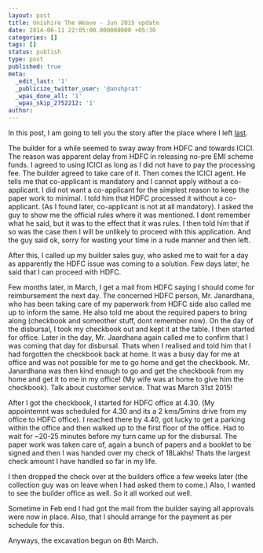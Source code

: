 ```yaml
---
layout: post
title: Unishire The Weave - Jun 2015 update
date: 2014-06-11 22:05:00.000000000 +05:30
categories: []
tags: []
status: publish
type: post
published: true
meta:
  _edit_last: '1'
  _publicize_twitter_user: '@anshprat'
  _wpas_done_all: '1'
  _wpas_skip_2752212: '1'
author: 
---
```


In this post, I am going to tell you the story after the place where I left [last](/unishire-the-weave/).

The builder for a while seemed to sway away from HDFC and towards ICICI. The reason was apparent delay from HDFC in releasing no-pre EMI scheme funds. I agreed to using ICICI as long as I did not have to pay the processing fee. The builder agreed to take care of it. Then comes the ICICI agent. He tells me that co-applicant is mandatory and I cannot apply without a co-applicant. I did not want a co-applicant for the simplest reason to keep the paper work to minimal. I told him that HDFC processed it without a co-applicant. (As I found later, co-applicant is not at all mandatory). I asked the guy to show me the official rules where it was mentioned. I dont remember what he said, but it was to the effect that it was rules. I then told him that if so was the case then I will be unlikely to proceed with this application. And the guy said ok, sorry for wasting your time in a rude manner and then left.

After this, I called up my builder sales guy, who asked me to wait for a day as apparently the HDFC issue was coming to a solution. Few days later, he said that I can proceed with HDFC.

Few months later, in March, I get a mail from HDFC saying I should come for reimbursement the next day. The concerned HDFC person, Mr. Janardhana, who has been taking care of my paperwork from HDFC side also called me up to inform the same. He also told me about the required papers to bring along (checkbook and someother stuff, dont remember now). On the day of the disbursal, I took my checkbook out and kept it at the table. I then started for office. Later in the day, Mr. Jaardhana again called me to confirm that I was coming that day for disbursal. Thats when I realised and told him that I had forgotten the checkbook back at home. It was a busy day for me at office and was not possible for me to go home and get the checkbook. Mr. Janardhana was then kind enough to go and get the checkbook from my home and get it to me in my office! (My wife was at home to give him the checkbook). Talk about customer service. That was March 31st 2015!

After I got the checkbook, I started for HDFC office at 4.30. (My appointemnt was scheduled for 4.30 and its a 2 kms/5mins drive from my office to HDFC office). I reached there by 4.40, got lucky to get a parking within the office and then walked up to the first floor of the office. Had to wait for ~20-25 minutes before my turn came up for the disbursal. The paper work was taken care of, again a bunch of papers and a booklet to be signed and then I was handed over my check of 18Lakhs! Thats the largest check amount I have handled so far in my life. 

I then dropped the check over at the builders office a few weeks later (the collection guy was on leave when I had asked them to come.) Also, I wanted to see the builder office as well. So it all worked out well.

Sometime in Feb end I had got the mail from the builder saying all approvals were now in place. Also, that I should arrange for the payment as per schedule for this.

Anyways, the excavation begun on 8th March. 
